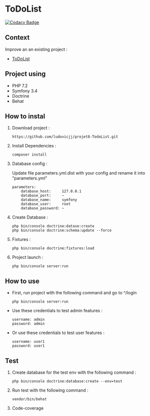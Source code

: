 # ToDoList

[![Codacy Badge](https://api.codacy.com/project/badge/Grade/6cd8ea55552f4262b65260c83bf18313)](https://www.codacy.com/app/ludovicjj/projet8-TodoList?utm_source=github.com&amp;utm_medium=referral&amp;utm_content=ludovicjj/projet8-TodoList&amp;utm_campaign=Badge_Grade)

## Context
Improve an an existing project :

*   [ToDoList](https://openclassrooms.com/projects/ameliorer-un-projet-existant-1)

## Project using
*   PHP 7.2
*   Symfony 3.4
*   Doctrine
*   Behat

## How to instal
1.  Download project :

        https://github.com/ludovicjj/projet8-TodoList.git

2.  Install Dependencies :

        composer install

3.  Database config :

    Update file parameters.yml.dist with your config and rename it into "parameters.yml"

        parameters:
            database_host:     127.0.0.1
            database_port:     ~
            database_name:     symfony
            database_user:     root
            database_password: ~

4.  Create Database :
   
        php bin/console doctrine:datase:create
        php bin/console doctrine:schema:update --force

5.  Fixtures :

        php bin/console doctrine:fixtures:load

6.  Project launch :

        php bin/console server:run

## How to use
*   First, run project with the following command and go to ^/login

        php bin/console server:run

*   Use these credentials to test admin features :

        username: admin
        password: admin

*   Or use these credentials to test user features :

        username: user1
        password: user1

## Test
1.  Create database for the test env with the following command :

        php bin/console doctrine:database:create --env=test

2.  Run test with the following command :

        vendor/bin/behat

3.  Code-coverage